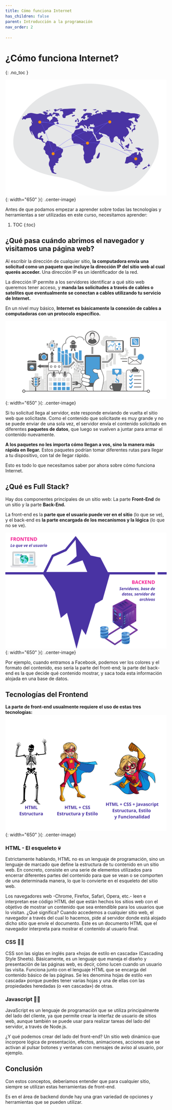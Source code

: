 ```yaml
---
title: Cómo funciona Internet
has_children: false
parent: Introducción a la programación
nav_order: 2

---
```


# ¿Cómo funciona Internet?
{: .no_toc }

![internet](images/internet-1.png "internet"){: width="650" }{: .center-image}



Antes de que podamos empezar a aprender sobre todas las tecnologías y herramientas a ser utilizadas en este curso, necesitamos aprender:

1. TOC
{:toc}

## ¿Qué pasa cuándo abrimos el navegador y visitamos una página web?

Al escribir la dirección de cualquier sitio, **la computadora envía una solicitud como un paquete que incluye la dirección IP del sitio web al cual querés acceder.** Una dirección IP es un identificador de la red. 

La dirección IP permite a los servidores identificar a qué sitio web queremos tener acceso, y **manda las solicitudes a través de cables o satelites que eventualmente se conectan a cables utilizando tu servicio de Internet.** 

En un nivel muy básico, **Internet es básicamente la conexión de cables a computadoras con un protocolo específico.** 

![navegador](images/network.png){: width="650" }{: .center-image}


Si tu solicitud llega al servidor, este responde enviando de vuelta el sitio web que solicitaste. Como el contenido que solicitaste es muy grande y no se puede enviar de una sola vez, el servidor envía el contenido solicitado en diferentes **paquetes de datos**, que luego se vuelven a juntar para armar el contenido nuevamente.

**A los paquetes no les importa cómo llegan a vos, sino la manera más rápida en llegar.** Estos paquetes podrían tomar diferentes rutas para llegar a tu dispositivo, con tal de llegar rápido.

Esto es todo lo que necesitamos saber por ahora sobre cómo funciona Internet.

## ¿Qué es Full Stack?

Hay dos componentes principales de un sitio web: La parte **Front-End** de un sitio y la parte **Back-End.** 

La front-end es la **parte que el usuario puede ver en el sitio** (lo que se ve), y el back-end es **la parte encargada de los mecanismos y la lógica** (lo que no se ve).

![front-vs-back](images/frontend-backend-iceberg.png){: width="650" }{: .center-image}


Por ejemplo, cuando entramos a Facebook, podemos ver los colores y el formato del contenido, eso sería la parte del front-end; la parte del back-end es la que decide qué contenido mostrar, y saca toda esta información alojada en una base de datos. 

## Tecnologías del Frontend
**La parte de front-end usualmente requiere el uso de estas tres tecnologías:**
![tecnologias-frontend](images/html-css-jscript.png){: width="650" }{: .center-image}


### HTML - El esqueleto 💀 
Estrictamente hablando, HTML no es un lenguaje de programación, sino un lenguaje de marcado que define la estructura de tu contenido en un sitio web. En concreto, consiste en una serie de elementos utilizados para encerrar diferentes partes del contenido para que se vean o se comporten de una determinada manera, lo que lo convierte en el esqueleto del sitio web.

Los navegadores web -Chrome, Firefox, Safari, Opera, etc.- leen e interpretan ese código HTML del que están hechos los sitios web con el objetivo de mostrar un contenido que sea entendible para los usuarios que lo visitan. ¿Qué significa? Cuando accedemos a cualquier sitio web, el navegador a través del cual lo hacemos, pide al servidor donde está alojado dicho sitio que envíe el documento. Este es un documento HTML que el navegador interpreta para mostrar el contenido al usuario final.

### CSS 💅🏼

CSS son las siglas en inglés para «hojas de estilo en cascada» (Cascading Style Sheets). Básicamente, es un lenguaje que maneja el diseño y presentación de las páginas web, es decir, cómo lucen cuando un usuario las visita. Funciona junto con el lenguaje HTML que se encarga del contenido básico de las páginas.
Se les denomina hojas de estilo «en cascada» porque puedes tener varias hojas y una de ellas con las propiedades heredadas (o «en cascada») de otras.

### Javascript 💃🏻
JavaScript es un lenguaje de programación que se utiliza principalmente del lado del cliente, ya que permite crear la interfaz de usuario de sitios web, aunque también se puede usar para realizar tareas del lado del servidor, a través de Node.js.

¿Y qué podemos crear del lado del front-end? Un sitio web dinámico que incorpore lógica de presentación, efectos, animaciones, acciones que se activan al pulsar botones y ventanas con mensajes de aviso al usuario, por ejemplo.


## Conclusión
Con estos conceptos, deberíamos entender que para cualquier sitio, siempre se utilizan estas herramientas de front-end. 

Es en el área de backend donde hay una gran variedad de opciones y herramientas que se pueden utilizar.

